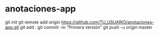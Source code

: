 # anotaciones-app
git init git remote add origin https://github.com/TU_USUARIO/anotaciones-app.git git add . git commit -m "Primera versión" git push -u origin master
